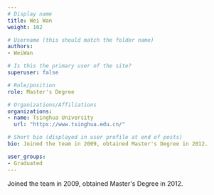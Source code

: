 ```yaml
---
# Display name
title: Wei Wan
weight: 102

# Username (this should match the folder name)
authors:
- WeiWan

# Is this the primary user of the site?
superuser: false

# Role/position
role: Master's Degree

# Organizations/Affiliations
organizations:
- name: Tsinghua University
  url: "https://www.tsinghua.edu.cn/"

# Short bio (displayed in user profile at end of posts)
bio: Joined the team in 2009, obtained Master's Degree in 2012.

user_groups:
- Graduated
---
```


Joined the team in 2009, obtained Master's Degree in 2012.